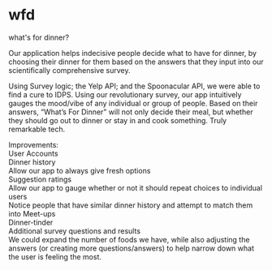 # wfd
what's for dinner?

Our application helps indecisive people decide what to have for dinner, by choosing their dinner for them based on the answers that they input into our scientifically comprehensive survey.  

Using Survey logic; the Yelp API; and the Spoonacular API, we were able to find a cure to IDPS. Using our revolutionary survey, our app intuitively gauges the mood/vibe of any individual or group of people. Based on their answers, “What’s For Dinner” will not only decide their meal, but whether they should go out to dinner or stay in and cook something. Truly remarkable tech.  

Improvements:   
User Accounts  
Dinner history  
Allow our app to always give fresh options  
Suggestion ratings  
Allow our app to gauge whether or not it should repeat choices to individual users  
Notice people that have similar dinner history and attempt to match them into Meet-ups  
Dinner-tinder  
Additional survey questions and results  
We could expand the number of foods we have, while also adjusting the answers (or creating more questions/answers) to help narrow down what the user is feeling the most. 






